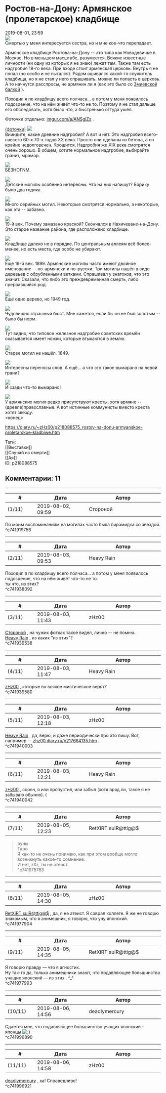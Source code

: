 Ростов-на-Дону: Армянское (пролетарское) кладбище
=================================================

  
2019-08-01, 23:59  
   [![](https://i.imgur.com/pI9dMTyl.jpg)](https://i.imgur.com/pI9dMTy.jpg)     
 Смертью у меня интересуется сестра, но и мне кое-что перепадает.   
   
 Армянское кладбище Ростова-на-Дону -- это типа как Новодевичье в Москве. Но в меньшем масштабе, разумеется. Всякие известные личности (ни одну из которых я не знаю) лежат там. Также там есть надгробия 19-го века. При входе стоит армянская церковь. Внутрь я не попал (но особо и не пытался). Рядом ошивался какой-то служитель кладбища, но я не стал у него спрашивать, можно ли попасть в церковь. А то начнутся расспросы, не армянин ли я (как это было со  [Змиёвской балкой](Ростов-на-Дону%20Змиёвская%20балка)  ).   
   
 Походил я по кладбищу всего полчаса... а потом у меня появилось подозрение, что на нём живёт что-то не то. Поэтому я не стал дальше его обследовать, хотя было что, а быстренько оттуда ушёл.   
   
 Фоточки отдельно:  [imgur.com/a/ANSglZx](https://imgur.com/a/ANSglZx)  .   
   
  [(фоточки)](https://zHz00.diary.ru/p218088575.htm?index=1#linkmore218088575m1)      [![](https://i.imgur.com/EI6EQVLl.jpg)](http://)    
 Вииидите, какие древние надгробия? А вот и нет. Это надгробия всего-навсего 60-х 70-х годов XX века. Просто они сделаны из бетона, а он крайне недолговечен. Крошится. Надгробия же XIX века смотрятся очень хорошо. В общем, хотите нормальное надгробие, выбирайте гранит, мрамор.   
   
  [![](https://i.imgur.com/1YOMJsql.jpg)](https://i.imgur.com/1YOMJsq.jpg)    
 БЕЗНОГNМ.   
   
  [![](https://i.imgur.com/F6EaVY1l.jpg)](https://i.imgur.com/F6EaVY1.jpg)    
 Детские могилы особенно интересны. Что на них напишут? Борику было два годика.   
   
  [![](https://i.imgur.com/PKQzSbZl.jpg)](https://i.imgur.com/PKQzSbZ.jpg)    
 Много серийных могил. Некоторые смотрятся нормально, а некоторые, как эта -- забавно.   
   
  [![](https://i.imgur.com/OhpOya7l.jpg)](https://i.imgur.com/OhpOya7.jpg)    
 19-й век. Почему замазано краской? Скончался в Нахичеване-на-Дону. Это старое название района, где расположено кладбище.   
   
  [![](https://i.imgur.com/q8xwOXol.jpg)](https://i.imgur.com/q8xwOXo.jpg)    
 Кладбище далеко не в порядке. По центральным аллеям всё более-менее, но есть места, где особо не убирают.   
   
  [![](https://i.imgur.com/wqUDymFl.jpg)](https://i.imgur.com/wqUDymF.jpg)    
 Ещё 19-й век. 1899. Армянские могилы часто имеют двойное именование -- по-армянски и по-русски. Три могилы нашёл в виде деревьев с обрубленными ветками. Спрашивал у знатоков, что это значит. Сказали, что либо это преждевременная смерть, либо прервавшийся род.   
   
  [![](https://i.imgur.com/59MVByfl.jpg)](https://i.imgur.com/59MVByf.jpg)    
 Ещё одно дерево, но 1949 год.   
   
  [![](https://i.imgur.com/YMtErkwl.jpg)](https://i.imgur.com/YMtErkw.jpg)    
 Чудовищно страшный бюст. Мне кажется, если бы он не был золотым -- было бы норм.   
   
  [![](https://i.imgur.com/oKrDanEl.jpg)](https://i.imgur.com/oKrDanE.jpg)    
 Тут видно, что типовое железное надгробие советских времён оказывается имеет ножки, которые втыкаются в землю.   
   
  [![](https://i.imgur.com/6RvZjqtl.jpg)](https://i.imgur.com/6RvZjqt.jpg)    
 Старее могил не нашёл. 1849.   
   
  [![](https://i.imgur.com/yaLKE5zl.jpg)](https://i.imgur.com/yaLKE5z.jpg)    
 Интересны переносы слов. А ещё... а что это такое вымарано на левой грани?   
   
  [![](https://i.imgur.com/QyMDVCZl.jpg)](https://i.imgur.com/QyMDVCZ.jpg)    
 И сзади что-то вымарано!   
   
  [![](https://i.imgur.com/BBqaxIYl.jpg)](https://i.imgur.com/BBqaxIY.jpg)    
 У армянских могил редко присутствуют кресты, хотя армяне -- (древле)православные. А вот истинные коммунисты вместо креста хотят звезду.      
 <конец>   
  
<https://diary.ru/~zHz00/p218088575_rostov-na-donu-armyanskoe-proletarskoe-kladbiwe.htm>  
  
Теги:  
[[Выставки]]  
[[Случай из смерти]]  
[[Ая]]  
ID: p218088575  


Комментарии: 11
---------------

  


---



|         #         |              Дата              |                     Автор                     |           ID           |
| --- | --- | --- | --- |
| (1/11) | 2019-08-02, 09:59 | Стороной | c741919756 |

  
 По моим воспоминаниям на могилах часто была пирамидка со звездой.   
 ^c741919756

---



|         #         |              Дата              |                     Автор                     |           ID           |
| --- | --- | --- | --- |
| (2/11) | 2019-08-03, 09:53 | Heavy Rain | c741938092 |

  
  Походил я по кладбищу всего полчаса... а потом у меня появилось подозрение, что на нём живёт что-то не то.    
 ты что, из этих?   
 ^c741938092

---



|         #         |              Дата              |                     Автор                     |           ID           |
| --- | --- | --- | --- |
| (3/11) | 2019-08-03, 11:43 | zHz00 | c741939538 |

  
  [Стороной](http://1047.diary.ru "Сторона 1")  , на чужих фотках такое видел, лично -- не помню.   
  [Heavy Rain](http://kogacz.diary.ru "dear j ournal")  , из каких "из этих"?   
 ^c741939538

---



|         #         |              Дата              |                     Автор                     |           ID           |
| --- | --- | --- | --- |
| (4/11) | 2019-08-03, 11:47 | Heavy Rain | c741939580 |

  
  [zHz00](https://zHz00.diary.ru "Untitled")  , которые во всякое мистическое верят?   
 ^c741939580

---



|         #         |              Дата              |                     Автор                     |           ID           |
| --- | --- | --- | --- |
| (5/11) | 2019-08-03, 12:18 | zHz00 | c741940003 |

  
  [Heavy Rain](http://kogacz.diary.ru "dear j ournal")  , да, верю, и даже периодически про это пишу. Вот, например --  [zhz00.diary.ru/p217684135.htm](Чайник%20Поппера)  .   
 ^c741940003

---



|         #         |              Дата              |                     Автор                     |           ID           |
| --- | --- | --- | --- |
| (6/11) | 2019-08-03, 12:21 | Heavy Rain | c741940042 |

  
  [zHz00](https://zHz00.diary.ru "Untitled")  , сорян, я или пропустил, или забыл (хотя вряд ли, такое я не забываю обычно). (   
 ^c741940042

---



|         #         |              Дата              |                     Автор                     |           ID           |
| --- | --- | --- | --- |
| (7/11) | 2019-08-05, 12:23 | RetXiRT suiR@ttig@$ | c741975783 |

  
  >руны   
 >Таро   
 Я как-то не очень понимаю, как при этом вообще могло возникнуть какое-то сомнение.   
 И нет, зХз, ты не атеист.    
 ^c741975783

---



|         #         |              Дата              |                     Автор                     |           ID           |
| --- | --- | --- | --- |
| (8/11) | 2019-08-05, 14:30 | zHz00 | c741977904 |

  
  [RetXiRT suiR@ttig@$](http://Hellspawn.diary.ru "Fission Chips")  , да, я не атеист. Я соврал коллеге. Я же не говорю знакомым, что я анимешник, я говорю, что учу японский.   
 ^c741977904

---



|         #         |              Дата              |                     Автор                     |           ID           |
| --- | --- | --- | --- |
| (9/11) | 2019-08-05, 14:35 | RetXiRT suiR@ttig@$ | c741977993 |

  
  Я говорю правду — что я агностик.   
 Ну так-то да, только анимешники знают, что подавляющее большинство учащих японский — из  *этих*  . ^\_^    
 ^c741977993

---



|         #         |              Дата              |                     Автор                     |           ID           |
| --- | --- | --- | --- |
| (10/11) | 2019-08-06, 14:56 | deadlymercury | c741996890 |

  
 Сдается мне, что подавляющее большинство учащих японский - японцы ![;)](http://static.diary.ru/picture/1136.gif)   
 ^c741996890

---



|         #         |              Дата              |                     Автор                     |           ID           |
| --- | --- | --- | --- |
| (11/11) | 2019-08-06, 14:58 | zHz00 | c741996921 |

  
  [deadlymercury](http://crazysupp.diary.ru "Записки безумного саппорта")  , ха! Справедливо!   
 ^c741996921